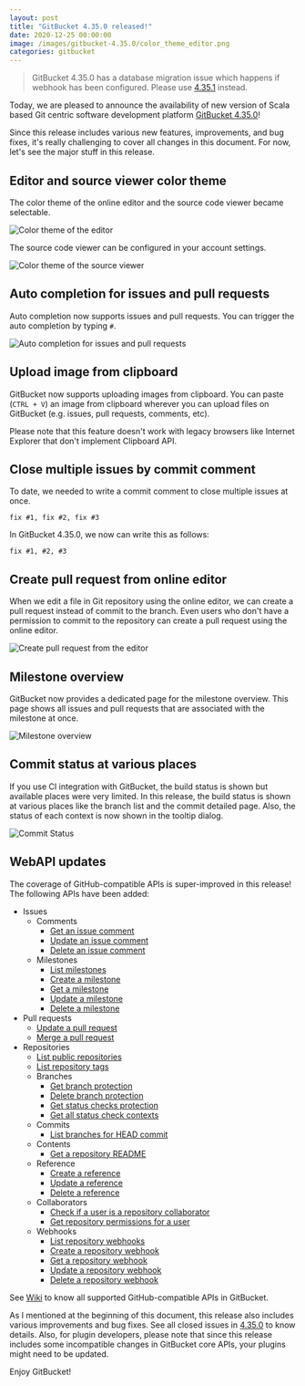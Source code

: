 ```yaml
---
layout: post
title: "GitBucket 4.35.0 released!"
date: 2020-12-25 00:00:00
image: /images/gitbucket-4.35.0/color_theme_editor.png
categories: gitbucket
---
```


> GitBucket 4.35.0 has a database migration issue which happens if webhook has been configured. Please use [4.35.1](https://github.com/gitbucket/gitbucket/releases/tag/4.25.1) instead.

Today, we are pleased to announce the availability of new version of Scala based Git centric software development platform [GitBucket 4.35.0](https://github.com/gitbucket/gitbucket/releases/tag/4.35.0)!

Since this release includes various new features, improvements, and bug fixes, it's really challenging to cover all changes in this document. For now, let's see the major stuff in this release.

## Editor and source viewer color theme

The color theme of the online editor and the source code viewer became selectable.

![Color theme of the editor]({{site.baseurl}}/images/gitbucket-4.35.0/color_theme_editor.png)

The source code viewer can be configured in your account settings.

![Color theme of the source viewer]({{site.baseurl}}/images/gitbucket-4.35.0/color_theme_viewer.png)

## Auto completion for issues and pull requests

Auto completion now supports issues and pull requests. You can trigger the auto completion by typing `#`.

![Auto completion for issues and pull requests]({{site.baseurl}}/images/gitbucket-4.35.0/auto_completion_issue.png)

## Upload image from clipboard

GitBucket now supports uploading images from clipboard. You can paste (`CTRL + V`) an image from clipboard wherever you can upload files on GitBucket (e.g. issues, pull requests, comments, etc).

Please note that this feature doesn't work with legacy browsers like Internet Explorer that don't implement Clipboard API.

## Close multiple issues by commit comment

To date, we needed to write a commit comment to close multiple issues at once.

```
fix #1, fix #2, fix #3
```

In GitBucket 4.35.0, we now can write this as follows:

```
fix #1, #2, #3
```

## Create pull request from online editor

When we edit a file in Git repository using the online editor, we can create a pull request instead of commit to the branch. Even users who don't have a permission to commit to the repository can create a pull request using the online editor.

![Create pull request from the editor]({{site.baseurl}}/images/gitbucket-4.35.0/create_pull_request.png)

## Milestone overview

GitBucket now provides a dedicated page for the milestone overview. This page shows all issues and pull requests that are associated with the milestone at once.

![Milestone overview]({{site.baseurl}}/images/gitbucket-4.35.0/milestone.png)

## Commit status at various places

If you use CI integration with GitBucket, the build status is shown but available places were very limited. In this release, the build status is shown at various places like the branch list and the commit detailed page. Also, the status of each context is now shown in the tooltip dialog.

![Commit Status]({{site.baseurl}}/images/gitbucket-4.35.0/commit_status.png)

## WebAPI updates

The coverage of GitHub-compatible APIs is super-improved in this release! The following APIs have been added:

- Issues
  - Comments
    - [Get an issue comment](https://docs.github.com/en/free-pro-team@latest/rest/reference/issues#get-an-issue-comment)
    - [Update an issue comment](https://docs.github.com/en/free-pro-team@latest/rest/reference/issues#update-an-issue-comment)
    - [Delete an issue comment](https://docs.github.com/en/free-pro-team@latest/rest/reference/issues#delete-an-issue-comment)
  - Milestones
    - [List milestones](https://docs.github.com/en/free-pro-team@latest/rest/reference/issues#list-milestones)
    - [Create a milestone](https://docs.github.com/en/free-pro-team@latest/rest/reference/issues#create-a-milestone)
    - [Get a milestone](https://docs.github.com/en/free-pro-team@latest/rest/reference/issues#get-a-milestone)
    - [Update a milestone](https://docs.github.com/en/free-pro-team@latest/rest/reference/issues#update-a-milestone)
    - [Delete a milestone](https://docs.github.com/en/free-pro-team@latest/rest/reference/issues#delete-a-milestone)
- Pull requests
  - [Update a pull request](https://docs.github.com/en/free-pro-team@latest/rest/reference/pulls#update-a-pull-request)
  - [Merge a pull request](https://docs.github.com/en/free-pro-team@latest/rest/reference/pulls#merge-a-pull-request)
- Repositories
  - [List public repositories](https://developer.github.com/v3/repos/#list-public-repositories)
  - [List repository tags](https://docs.github.com/en/free-pro-team@latest/rest/reference/repos#list-repository-tags)
  - Branches
    - [Get branch protection](https://docs.github.com/en/free-pro-team@latest/rest/reference/repos#get-branch-protection)
    - [Delete branch protection](https://docs.github.com/en/free-pro-team@latest/rest/reference/repos#delete-branch-protection)
    - [Get status checks protection](https://docs.github.com/en/free-pro-team@latest/rest/reference/repos#get-status-checks-protection)
    - [Get all status check contexts](https://docs.github.com/en/free-pro-team@latest/rest/reference/repos#get-all-status-check-contexts)
  - Commits
    - [List branches for HEAD commit](https://docs.github.com/en/free-pro-team@latest/rest/reference/repos#list-branches-for-head-commit)
  - Contents
    - [Get a repository README](https://docs.github.com/en/free-pro-team@latest/rest/reference/repos#get-a-repository-readme)
  - Reference
    - [Create a reference](https://docs.github.com/en/free-pro-team@latest/rest/reference/git#create-a-reference)
    - [Update a reference](https://docs.github.com/en/free-pro-team@latest/rest/reference/git#update-a-reference)
    - [Delete a reference](https://docs.github.com/en/free-pro-team@latest/rest/reference/git#delete-a-reference)
  - Collaborators
    - [Check if a user is a repository collaborator](https://docs.github.com/en/free-pro-team@latest/rest/reference/repos#check-if-a-user-is-a-repository-collaborator)
    - [Get repository permissions for a user](https://docs.github.com/en/free-pro-team@latest/rest/reference/repos#get-repository-permissions-for-a-user)
  - Webhooks
    - [List repository webhooks](https://docs.github.com/en/free-pro-team@latest/rest/reference/repos#list-repository-tags)
    - [Create a repository webhook](https://docs.github.com/en/free-pro-team@latest/rest/reference/repos#create-a-repository-webhook)
    - [Get a repository webhook](https://docs.github.com/en/free-pro-team@latest/rest/reference/repos#get-a-repository-webhook)
    - [Update a repository webhook](https://docs.github.com/en/free-pro-team@latest/rest/reference/repos#update-a-repository-webhook)
    - [Delete a repository webhook](https://docs.github.com/en/free-pro-team@latest/rest/reference/repos#delete-a-repository-webhook)

See [Wiki](https://github.com/gitbucket/gitbucket/wiki/API-WebHook) to know all supported GitHub-compatible APIs in GitBucket.

As I mentioned at the beginning of this document, this release also includes various improvements and bug fixes. See all closed issues in [4.35.0](https://github.com/gitbucket/gitbucket/issues?q=is%3Aclosed+milestone%3A4.35.0) to know details. Also, for plugin developers, please note that since this release includes some incompatible changes in GitBucket core APIs, your plugins might need to be updated.

Enjoy GitBucket!

